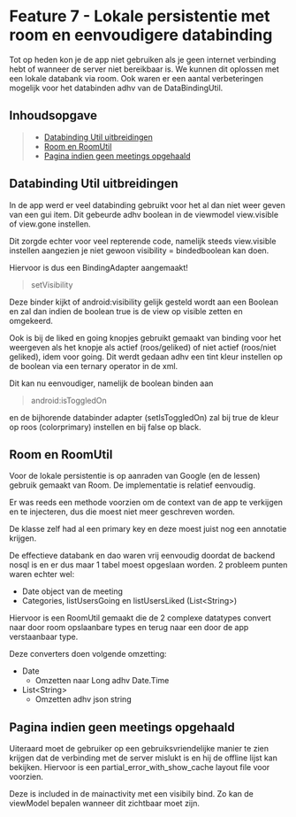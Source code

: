 # Feature 7 - Lokale persistentie met room en eenvoudigere databinding

Tot op heden kon je de app niet gebruiken als je geen internet verbinding hebt of wanneer de server niet bereikbaar is. We kunnen dit oplossen met een lokale databank via room. Ook waren er een aantal verbeteringen mogelijk voor het databinden adhv van de DataBindingUtil.

## Inhoudsopgave

> - [Databinding Util uitbreidingen](#databinding-util-uitbreidingen)
> - [Room en RoomUtil](#room-en-roomutil)
> - [Pagina indien geen meetings opgehaald](#pagina-indien-geen-meetings-opgehaald)

## Databinding Util uitbreidingen

In de app werd er veel databinding gebruikt voor het al dan niet weer geven van een gui item. Dit gebeurde adhv boolean in de viewmodel view.visible of view.gone instellen.

Dit zorgde echter voor veel repterende code, namelijk steeds view.visible instellen aangezien je niet gewoon visibility = bindedboolean kan doen.

Hiervoor is dus een BindingAdapter aangemaakt!

> setVisibility

Deze binder kijkt of android:visibility gelijk gesteld wordt aan een Boolean en zal dan indien de boolean true is de view op visible zetten en omgekeerd.

Ook is bij de liked en going knopjes gebruikt gemaakt van binding voor het weergeven als het knopje als actief (roos/geliked) of niet actief (roos/niet geliked), idem voor going. Dit werdt gedaan adhv een tint kleur instellen op de boolean via een ternary operator in de xml.

Dit kan nu eenvoudiger, namelijk de boolean binden aan 

> android:isToggledOn

en de bijhorende databinder adapter (setIsToggledOn) zal bij true de kleur op roos (colorprimary) instellen en bij false op black.

## Room en RoomUtil

Voor de lokale persistentie is op aanraden van Google (en de lessen) gebruik gemaakt van Room. De implementatie is relatief eenvoudig. 

Er was reeds een methode voorzien om de context van de app te verkijgen en te injecteren, dus die moest niet meer geschreven worden. 

De klasse zelf had al een primary key en deze moest juist nog een annotatie krijgen.

De effectieve databank en dao waren vrij eenvoudig doordat de backend nosql is en er dus maar 1 tabel moest opgeslaan worden. 2 probleem punten waren echter wel: 

- Date object van de meeting
- Categories, listUsersGoing en listUsersLiked (List\<String>)

Hiervoor is een RoomUtil gemaakt die de 2 complexe datatypes convert naar door room opslaanbare types en terug naar een door de app verstaanbaar type.

Deze converters doen volgende omzetting:

- Date
    - Omzetten naar Long adhv Date.Time
- List\<String>
    - Omzetten adhv json string

## Pagina indien geen meetings opgehaald

Uiteraard moet de gebruiker op een gebruiksvriendelijke manier te zien krijgen dat de verbinding met de server mislukt is en hij de offline lijst kan bekijken. Hiervoor is een partial\_error\_with\_show\_cache layout file voor voorzien.

Deze is included in de mainactivity met een visibily bind. Zo kan de viewModel bepalen wanneer dit zichtbaar moet zijn.